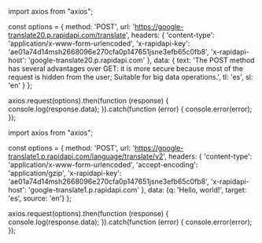 import axios from "axios";

const options = {
  method: 'POST',
  url: 'https://google-translate20.p.rapidapi.com/translate',
  headers: {
    'content-type': 'application/x-www-form-urlencoded',
    'x-rapidapi-key': 'ae01a74d14msh2668096e270cfa0p147651jsne3efb65c0fb8',
    'x-rapidapi-host': 'google-translate20.p.rapidapi.com'
  },
  data: {
    text: 'The POST method has several advantages over GET: it is more secure because most of the request is hidden from the user; Suitable for big data operations.',
    tl: 'es',
    sl: 'en'
  }
};

axios.request(options).then(function (response) {
	console.log(response.data);
}).catch(function (error) {
	console.error(error);
});


import axios from "axios";

const options = {
  method: 'POST',
  url: 'https://google-translate1.p.rapidapi.com/language/translate/v2',
  headers: {
    'content-type': 'application/x-www-form-urlencoded',
    'accept-encoding': 'application/gzip',
    'x-rapidapi-key': 'ae01a74d14msh2668096e270cfa0p147651jsne3efb65c0fb8',
    'x-rapidapi-host': 'google-translate1.p.rapidapi.com'
  },
  data: {q: 'Hello, world!', target: 'es', source: 'en'}
};

axios.request(options).then(function (response) {
	console.log(response.data);
}).catch(function (error) {
	console.error(error);
});
